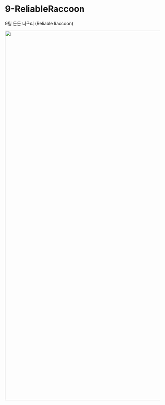 # 9-ReliableRaccoon
9팀 든든 너구리 (Reliable Raccoon)
<br>



<img src="https://user-images.githubusercontent.com/65885185/140614660-45bd7c90-f3f1-463e-808c-fa6910572672.png" width="1200"/>

